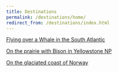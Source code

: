 ```yaml
---
title: Destinations
permalink: /destinations/home/
redirect_from: /destinations/index.html
---
```


[Flying over a Whale in the South Atlantic](https://csci491-01.cs.montana.edu/~f15p655/home/whale.html)

[On the prairie with Bison in Yellowstone NP](https://csci491-01.cs.montana.edu/~f15p655/home/bison.html)

[On the glaciated coast of Norway](https://csci491-01.cs.montana.edu/~f15p655/home/fjord.html)
